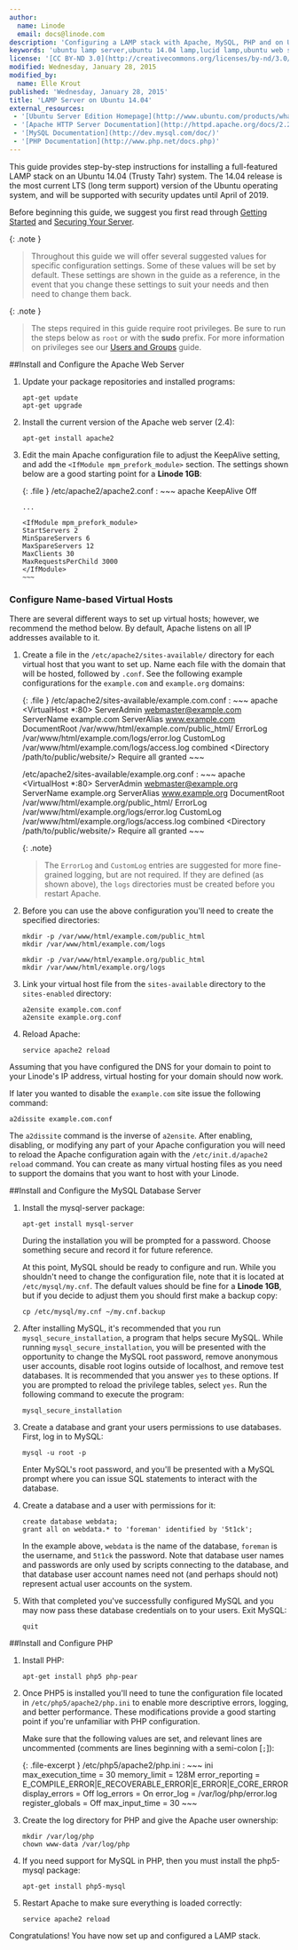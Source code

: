 ```yaml
---
author:
  name: Linode
  email: docs@linode.com
description: 'Configuring a LAMP stack with Apache, MySQL, PHP and on Ubuntu 14.04 (Trusty Tahr).'
keywords: 'ubuntu lamp server,ubuntu 14.04 lamp,lucid lamp,ubuntu web server,ubuntu lucid'
license: '[CC BY-ND 3.0](http://creativecommons.org/licenses/by-nd/3.0/us/)'
modified: Wednesday, January 28, 2015
modified_by:
  name: Elle Krout
published: 'Wednesday, January 28, 2015'
title: 'LAMP Server on Ubuntu 14.04'
external_resources:
 - '[Ubuntu Server Edition Homepage](http://www.ubuntu.com/products/whatisubuntu/serveredition)'
 - '[Apache HTTP Server Documentation](http://httpd.apache.org/docs/2.2/)'
 - '[MySQL Documentation](http://dev.mysql.com/doc/)'
 - '[PHP Documentation](http://www.php.net/docs.php)'
---
```


This guide provides step-by-step instructions for installing a full-featured LAMP stack on an Ubuntu 14.04 (Trusty Tahr) system. The 14.04 release is the most current LTS (long term support) version of the Ubuntu operating system, and will be supported with security updates until April of 2019.

Before beginning this guide, we suggest you first read through [Getting Started](/docs/getting-started) and [Securing Your Server](/docs/security/securing-your-server/).

 {: .note }
>
> Throughout this guide we will offer several suggested values for specific configuration settings. Some of these values will be set by default. These settings are shown in the guide as a reference, in the event that you change these settings to suit your needs and then need to change them back.

{: .note }
>The steps required in this guide require root privileges. Be sure to run the steps below as `root` or with the **sudo** prefix. For more information on privileges see our [Users and Groups](/docs/tools-reference/linux-users-and-groups) guide.

##Install and Configure the Apache Web Server

1.  Update your package repositories and installed programs:

        apt-get update
        apt-get upgrade

2.  Install the current version of the Apache web server (2.4):

        apt-get install apache2

3.  Edit the main Apache configuration file to adjust the KeepAlive setting, and add the `<IfModule mpm_prefork_module>` section. The settings shown below are a good starting point for a **Linode 1GB**:

    {: .file }
    /etc/apache2/apache2.conf
    :   ~~~ apache
        KeepAlive Off

        ...

        <IfModule mpm_prefork_module>
        StartServers 2
        MinSpareServers 6
        MaxSpareServers 12
        MaxClients 30
        MaxRequestsPerChild 3000
        </IfModule>
        ~~~


### Configure Name-based Virtual Hosts

There are several different ways to set up virtual hosts; however, we recommend the method below. By default, Apache listens on all IP addresses available to it.

1.  Create a file in the `/etc/apache2/sites-available/` directory for each virtual host that you want to set up. Name each file with the domain that will be hosted, followed by `.conf`. See the following example configurations for the `example.com` and `example.org` domains:

    {: .file }
    /etc/apache2/sites-available/example.com.conf
    :   ~~~ apache
        <VirtualHost *:80> 
             ServerAdmin webmaster@example.com
             ServerName example.com
             ServerAlias www.example.com
             DocumentRoot /var/www/html/example.com/public_html/
             ErrorLog /var/www/html/example.com/logs/error.log 
             CustomLog /var/www/html/example.com/logs/access.log combined
             <Directory /path/to/public/website/>
                Require all granted
             </Directory>
        </VirtualHost>
        ~~~

    /etc/apache2/sites-available/example.org.conf
    :   ~~~ apache
        <VirtualHost *:80> 
             ServerAdmin webmaster@example.org     
             ServerName example.org
             ServerAlias www.example.org
             DocumentRoot /var/www/html/example.org/public_html/
             ErrorLog /var/www/html/example.org/logs/error.log 
             CustomLog /var/www/html/example.org/logs/access.log combined
             <Directory /path/to/public/website/>
                Require all granted
             </Directory>
        </VirtualHost>
        ~~~

    {: .note}
    >
    >The `ErrorLog` and `CustomLog` entries are suggested for more fine-grained logging, but are not required. If they are defined (as shown above), the `logs` directories must be created before you restart Apache.

2.  Before you can use the above configuration you'll need to create the specified directories:

        mkdir -p /var/www/html/example.com/public_html
        mkdir /var/www/html/example.com/logs

        mkdir -p /var/www/html/example.org/public_html
        mkdir /var/www/html/example.org/logs

3.  Link your virtual host file from the `sites-available` directory to the `sites-enabled` directory:

        a2ensite example.com.conf
        a2ensite example.org.conf
    
4.  Reload Apache:

        service apache2 reload

Assuming that you have configured the DNS for your domain to point to your Linode's IP address, virtual hosting for your domain should now work.

If later you wanted to disable the `example.com` site issue the following command:

    a2dissite example.com.conf

The `a2dissite` command is the inverse of `a2ensite`. After enabling, disabling, or modifying any part of your Apache configuration you will need to reload the Apache configuration again with the `/etc/init.d/apache2 reload` command. You can create as many virtual hosting files as you need to support the domains that you want to host with your Linode.

##Install and Configure the MySQL Database Server

1.  Install the mysql-server package:

        apt-get install mysql-server 

    During the installation you will be prompted for a password. Choose something secure and record it for future reference.

    At this point, MySQL should be ready to configure and run. While you shouldn't need to change the configuration file, note that it is located at `/etc/mysql/my.cnf`. The default values should be fine for a **Linode 1GB**, but if you decide to adjust them you should first make a backup copy:

        cp /etc/mysql/my.cnf ~/my.cnf.backup

2.  After installing MySQL, it's recommended that you run `mysql_secure_installation`, a program that helps secure MySQL. While running `mysql_secure_installation`, you will be presented with the opportunity to change the MySQL root password, remove anonymous user accounts, disable root logins outside of localhost, and remove test databases. It is recommended that you answer `yes` to these options. If you are prompted to reload the privilege tables, select `yes`. Run the following command to execute the program:

        mysql_secure_installation

3.  Create a database and grant your users permissions to use databases. First, log in to MySQL:

        mysql -u root -p 

    Enter MySQL's root password, and you'll be presented with a MySQL prompt where you can issue SQL statements to interact with the database.

4.  Create a database and a user with permissions for it:

        create database webdata; 
        grant all on webdata.* to 'foreman' identified by '5t1ck'; 

    In the example above, `webdata` is the name of the database, `foreman` is the username, and `5t1ck` the password. Note that database user names and passwords are only used by scripts connecting to the database, and that database user account names need not (and perhaps should not) represent actual user accounts on the system.

5.  With that completed you've successfully configured MySQL and you may now pass these database credentials on to your users. Exit MySQL:

        quit 

##Install and Configure PHP

1.  Install PHP:

        apt-get install php5 php-pear 

2.  Once PHP5 is installed you'll need to tune the configuration file located in `/etc/php5/apache2/php.ini` to enable more descriptive errors, logging, and better performance. These modifications provide a good starting point if you're unfamiliar with PHP configuration.

    Make sure that the following values are set, and relevant lines are uncommented (comments are lines beginning with a semi-colon [`;`]):

    {: .file-excerpt }
    /etc/php5/apache2/php.ini
    :   ~~~ ini
        max_execution_time = 30
        memory_limit = 128M
        error_reporting = E_COMPILE_ERROR|E_RECOVERABLE_ERROR|E_ERROR|E_CORE_ERROR
        display_errors = Off
        log_errors = On
        error_log = /var/log/php/error.log
        register_globals = Off
        max_input_time = 30
        ~~~

3.  Create the log directory for PHP and give the Apache user ownership:

        mkdir /var/log/php
        chown www-data /var/log/php

4.  If you need support for MySQL in PHP, then you must install the php5-mysql package:

        apt-get install php5-mysql

5.  Restart Apache to make sure everything is loaded correctly:

        service apache2 reload

Congratulations! You have now set up and configured a LAMP stack.




